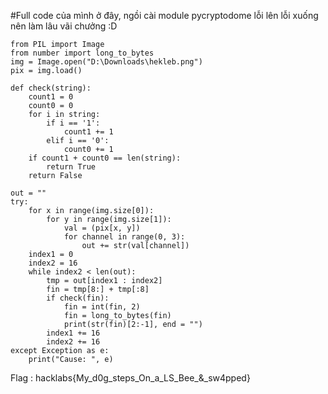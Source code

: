 #Full code của mình ở đây, ngồi cài module pycryptodome lỗi lên lỗi xuống nên làm lâu vãi chưởng :D

```
from PIL import Image
from number import long_to_bytes
img = Image.open("D:\Downloads\hekleb.png")
pix = img.load()

def check(string):
    count1 = 0
    count0 = 0
    for i in string:
        if i == '1':
            count1 += 1
        elif i == '0':
            count0 += 1
    if count1 + count0 == len(string):
        return True
    return False

out = ""
try:
    for x in range(img.size[0]):
        for y in range(img.size[1]):
            val = (pix[x, y])
            for channel in range(0, 3):
                out += str(val[channel])
    index1 = 0
    index2 = 16
    while index2 < len(out):
        tmp = out[index1 : index2]
        fin = tmp[8:] + tmp[:8]
        if check(fin):
            fin = int(fin, 2)
            fin = long_to_bytes(fin)
            print(str(fin)[2:-1], end = "")
        index1 += 16
        index2 += 16
except Exception as e:
    print("Cause: ", e)
```
Flag : hacklabs{My_d0g_steps_On_a_LS_Bee_&_sw4pped}
